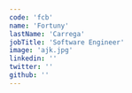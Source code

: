 ```yaml
---
code: 'fcb'
name: 'Fortuny'
lastName: 'Carrega'
jobTitle: 'Software Engineer'
image: 'ajk.jpg'
linkedin: ''
twitter: ''
github: ''
---
```

